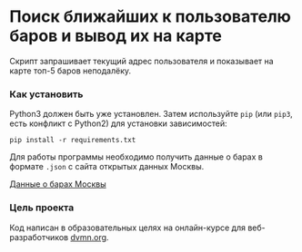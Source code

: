 # Поиск ближайших к пользователю баров и вывод их на карте

Скрипт запрашивает текущий адрес пользователя и показывает на карте топ-5 баров неподалёку.

### Как установить

Python3 должен быть уже установлен.
Затем используйте `pip` (или `pip3`, есть конфликт с Python2) для установки зависимостей:
```
pip install -r requirements.txt
```

Для работы программы необходимо получить данные о барах в формате `.json` с сайта открытых данных Москвы.

[Данные о барах Москвы](https://data.mos.ru/opendata/7710881420-bary/data/table?versionNumber=2&releaseNumber=10)



### Цель проекта

Код написан в образовательных целях на онлайн-курсе для веб-разработчиков [dvmn.org](https://dvmn.org/).
